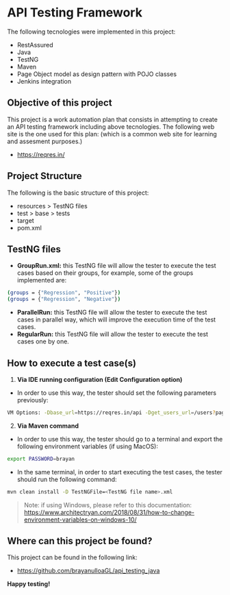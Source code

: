 # API Testing Framework

The following tecnologies were implemented in this project: 

- RestAssured
- Java
- TestNG
- Maven
- Page Object model as design pattern with POJO classes
- Jenkins integration

## Objective of this project

This project is a work automation plan that consists in attempting to create an API testing framework including above tecnologies.
The following web site is the one used for this plan: (which is a common web site for learning and assesment purposes.)

- https://reqres.in/

## Project Structure

The following is the basic structure of this project:
- resources > TestNG files
- test > base > tests
- target
- pom.xml

## TestNG files

- **GroupRun.xml:** this TestNG file will allow the tester to execute the test cases based on their groups, for example, some of the groups implemented are:

```sh
(groups = {"Regression", "Positive"})
(groups = {"Regression", "Negative"})
```
- **ParallelRun:** this TestNG file will allow the tester to execute the test cases in parallel way, which will improve the execution time of the test cases.
- **RegularRun:** this TestNG file will allow the tester to execute the test cases one by one.

## How to execute a test case(s)

1. **Via IDE running configuration (Edit Configuration option)**
- In order to use this way, the tester should set the following parameters previously:
```sh
VM Options: -Dbase_url=https://reqres.in/api -Dget_users_url=/users?page=2 (this is just an example)
```
2. **Via Maven command**
- In order to use this way, the tester should go to a terminal and export the following environment variables (if using MacOS):

```sh
export PASSWORD=brayan
```
- In the same terminal, in order to  start executing the test cases, the tester should run the following command:
```sh
mvn clean install -D TestNGFile=<TestNG file name>.xml
```

> Note: if using Windows, please refer to this documentation: https://www.architectryan.com/2018/08/31/how-to-change-environment-variables-on-windows-10/

## Where can this project be found?

This project can be found in the following link:
- https://github.com/brayanulloaGL/api_testing_java

**Happy testing!**
